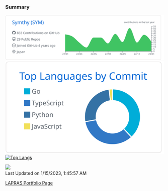 ### Summary

[![](https://raw.githubusercontent.com/Symthy/Symthy/main/profile-summary-card-output/github/0-profile-details.svg)](https://github.com/vn7n24fzkq/github-profile-summary-cards)
[![](https://raw.githubusercontent.com/Symthy/Symthy/main/profile-summary-card-output/github/2-most-commit-language.svg)](https://github.com/vn7n24fzkq/github-profile-summary-cards) 
[![Top Langs](https://github-readme-stats.vercel.app/api/top-langs/?username=Symthy&layout=compact)](https://github.com/anuraghazra/github-readme-stats)

<!--START_SECTION:lapras-card-->
<a href="https://lapras.com/public/Symthy" target="_blank" rel="noopener noreferrer"><img src="https://lapras-card-generator.vercel.app/api/svg?e=3.67&b=3.36&i=3.56&b1=%23020E27&b2=%233190e3&i1=%23030E21&i2=%2390b2c1&l=ja" width="400" ></a>  
Last Updated on 1/15/2023, 1:45:57 AM
<!--END_SECTION:lapras-card-->

[LAPRAS Portfolio Page](https://lapras.com/public/Symthy)
